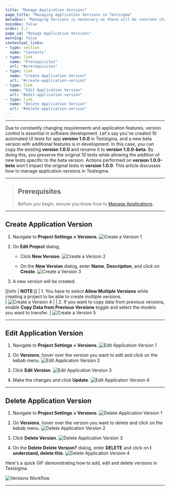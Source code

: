 ```yaml
---
title: "Manage Application Versions"
page_title: "Managing Application Versions in Testsigma"
metadesc: "Managing Versions is necessary as there will be constant change in application features. This article discusses managing application versions within Testsigma projects"
noindex: false
order: 2.2
page_id: "Manage Application Versions"
warning: false
contextual_links:
- type: section
  name: "Contents"
- type: link
  name: "Prerequisites"
  url: "#prerequisites"
- type: link
  name: "Create Application Version"
  url: "#create-application-version"
- type: link
  name: "Edit Application Version"
  url: "#edit-application-version"
- type: link
  name: "Delete Application Version"
  url: "#delete-application-version"
---
```


---


Due to constantly changing requirements and application features, version control is essential in software development. Let's say you've created 10 automated UI tests for app **version 1.0.0** in Testsigma, and a new beta version with additional features is in development. In this case, you can copy the existing **version 1.0.0** and rename it to **version 1.0.0-beta**. By doing this, you preserve the original 10 tests while allowing the addition of new tests specific to the beta version. Actions performed on **version 1.0.0-beta** won't impact the original tests in **version 1.0.0**. This article discusses how to manage application versions in Testsigma. 


---


> ## **Prerequisites**
> 
> Before you begin, ensure you know how to [Manage Applications](https://testsigma.com/docs/projects/applications/).


---

## **Create Application Version**

1. Navigate to **Project Settings > Versions**.
![Create a Version 1](https://s3.amazonaws.com/static-docs.testsigma.com/new_images/projects/applications/Create_a_Version_step_1.png)

2. On **Edit Project** dialog, 

     - Click **New Version**.
     ![Create a Version 2](https://s3.amazonaws.com/static-docs.testsigma.com/new_images/projects/applications/Create_a_Version_step_2.png) 
     
     - On the **New Version** dialog, enter **Name**, **Description**, and click on **Create**. 
     ![Create a Version 3](https://s3.amazonaws.com/static-docs.testsigma.com/new_images/projects/applications/Create_aaplication_version_3.png)


3. A new version will be created. 


[[info | **NOTE**:]]
| 1. You have to select **Allow Multiple Versions** while creating a project to be able to create multiple versions.  
| ![Create a Version 4](https://s3.amazonaws.com/static-docs.testsigma.com/new_images/projects/applications/Create_a_Version_step_4.png)
|
| 2. If you want to copy data from previous versions, enable **Copy Data from Previous Versions** toggle and select the models you want to transfer. 
| ![Create a Version 5](https://s3.amazonaws.com/static-docs.testsigma.com/new_images/projects/applications/Create_application_version_step_5.png)

---

## **Edit Application Version**

1. Navigate to **Project Settings > Versions**.
![Edit Application Version 1](https://s3.amazonaws.com/static-docs.testsigma.com/new_images/projects/applications/Edit_a_Version_step_1.png)


2. On **Versions**, hover over the version you want to edit and click on the kebab menu. 
![Edit Application Version 2](https://s3.amazonaws.com/static-docs.testsigma.com/new_images/projects/applications/Edit_a_Version_step_2.png)


3. Click **Edit Version**. 
![Edit Application Version 3](https://s3.amazonaws.com/static-docs.testsigma.com/new_images/projects/applications/Edit_a_Version_step_3.png)

4. Make the changes and click **Update**.
![Edit Application Version 4](https://s3.amazonaws.com/static-docs.testsigma.com/new_images/projects/applications/Edit_application_version_step_4.png)


---


## **Delete Application Version**

1. Navigate to **Project Settings > Versions**.
![Delete Application Version 1](https://s3.amazonaws.com/static-docs.testsigma.com/new_images/projects/applications/Delete_a_Version_step_1.png)

2. On **Versions**, hover over the version you want to delete and click on the kebab menu.
![Delete Application Version 2](https://s3.amazonaws.com/static-docs.testsigma.com/new_images/projects/applications/Delete_a_Version_step_2.png)

3. Click **Delete Version**. 
![Delete Application Version 3](https://s3.amazonaws.com/static-docs.testsigma.com/new_images/projects/applications/Delete_a_Version_step_3.png)

4. On the **Delete Delete Version?** dialog, enter **DELETE** and click on **I understand, delete this**.
![Delete Application Version 4](https://s3.amazonaws.com/static-docs.testsigma.com/new_images/projects/applications/Delete_Application_Version_Step_4.png)



Here's a quick GIF demonstrating how to add, edit and delete versions in Testsigma. 

![Versions Workflow](https://s3.amazonaws.com/static-docs.testsigma.com/new_images/projects/applications/Create_a_Version.gif)


---